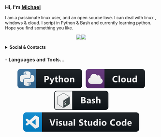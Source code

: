### Hi, I'm <a href="">Michael</a> 
I am a passionate linux user, and an open source love. I can deal with linux , windows & cloud. I script in Python & Bash and currently learning python. Hope you find something you like. <br>
<p align="center">
  <img height="165px"
    src="https://github-readme-stats.vercel.app/api?username=michelangeloTM&count_private=true&show_icons=true&theme=react" /><img
    height="165px" src="https://github-readme-stats.vercel.app/api/top-langs/?username=michelangeloTM&layout=compact" />
</p>
<details>	
  <summary><b>Social & Contacts</b></summary><br>
<div align="center">
[![badge](https://img.shields.io/endpoint?url=https://gist.githubusercontent.com/rudrabarad/5014864231f6045feea2d85de68c6e06/raw/rb-twitter.json)](https://twitter.com/michelangeloTM)
[![badge](https://img.shields.io/endpoint?url=https://gist.githubusercontent.com/rudrabarad/0c38789d5ee493a224f702bdbb98bb7f/raw/rb-telegram.json)](https://t.me/itsmalibu)<br>
[![badge](https://img.shields.io/endpoint?url=https://gist.githubusercontent.com/rudrabarad/0271c6b52cf9112891991d0c06e6999a/raw/rb-github.json)](https://github.com/michelangeloTM)
</div>  
</details>

### - Languages and Tools...
<p align="center">
  <!-- For more icons please follow  https://github.com/MikeCodesDotNET/ColoredBadges -->
   <img src="https://raw.githubusercontent.com/8bithemant/8bithemant/master/svg/dev/languages/python.svg" alt="python" style="vertical-align:top; margin:4px">
  <img src="https://raw.githubusercontent.com/8bithemant/8bithemant/master/svg/dev/misc/cloud.svg" alt="cloud" style="vertical-align:top; margin:4px">
  <img src="https://raw.githubusercontent.com/8bithemant/8bithemant/master/svg/dev/tools/bash.svg" alt="bash" style="vertical-align:top; margin:4px">
  <img src="https://raw.githubusercontent.com/8bithemant/8bithemant/master/svg/dev/tools/visualstudio_code.svg" alt="vscode" style="vertical-align:top; margin:4px">
</p>



